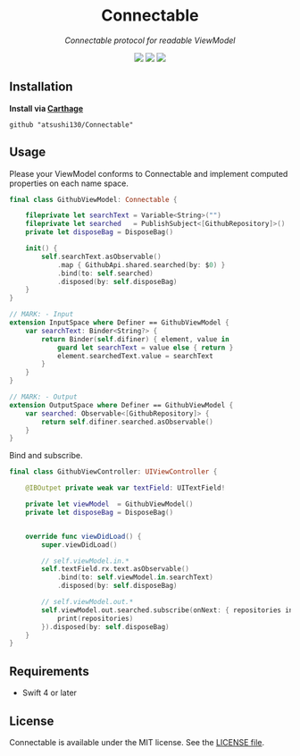 <p align="center">
    <h1 align="center">Connectable</h1>
</p1>

<p align="center"><i>Connectable protocol for readable ViewModel</i></p>

<p align="center">
    <a href="https://github.com/atsushi130/Connectable.git"><img src="https://img.shields.io/badge/Swift-PracticeApp-3B5998.svg"></a> 
    <img src="https://img.shields.io/badge/Swift-4-ffac45.svg">
    <img src="https://img.shields.io/badge/License-MIT-d94c32.svg">
</p>

## Installation
**Install via [Carthage](https://github.com/Carthage/Carthage)**
```
github "atsushi130/Connectable"
```

## Usage
Please your ViewModel conforms to Connectable and implement computed properties on each name space.
```swift
final class GithubViewModel: Connectable {

    fileprivate let searchText = Variable<String>("")
    fileprivate let searched   = PublishSubject<[GithubRepository]>()
    private let disposeBag = DisposeBag()

    init() {
        self.searchText.asObservable()
            .map { GithubApi.shared.searched(by: $0) }
            .bind(to: self.searched)
            .disposed(by: self.disposeBag)
    }
}

// MARK: - Input
extension InputSpace where Definer == GithubViewModel {
    var searchText: Binder<String?> {
        return Binder(self.difiner) { element, value in
            guard let searchText = value else { return }
            element.searchedText.value = searchText
        }
    }
}

// MARK: - Output
extension OutputSpace where Definer == GithubViewModel {
    var searched: Observable<[GithubRepository]> {
        return self.difiner.searched.asObservable()
    }
}
```

Bind and subscribe.
```swift
final class GithubViewController: UIViewController {

    @IBOutpet private weak var textField: UITextField!

    private let viewModel  = GithubViewModel()
    private let disposeBag = DisposeBag()


    override func viewDidLoad() {
        super.viewDidLoad()

        // self.viewModel.in.*
        self.textField.rx.text.asObservable()
            .bind(to: self.viewModel.in.searchText)
            .disposed(by: self.disposeBag)

        // self.viewModel.out.*
        self.viewModel.out.searched.subscribe(onNext: { repositories inp
            print(repositories)
        }).disposed(by: self.disposeBag)
    }
}
```

## Requirements
- Swift 4 or later

## License
Connectable is available under the MIT license. See the [LICENSE file](https://github.com/atsushi130/Connectable/blob/master/license).
